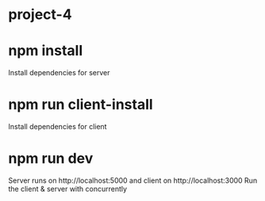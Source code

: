 # project-4

# npm install
Install dependencies for server

# npm run client-install                   
Install dependencies for client

# npm run dev
Server runs on http://localhost:5000 and client on http://localhost:3000
Run the client & server with concurrently

